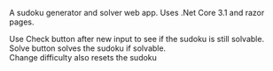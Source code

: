 A sudoku generator and solver web app.
Uses .Net Core 3.1 and razor pages.

Use Check button after new input to see if the sudoku is still solvable.  
Solve button solves the sudoku if solvable.  
Change difficulty also resets the sudoku
